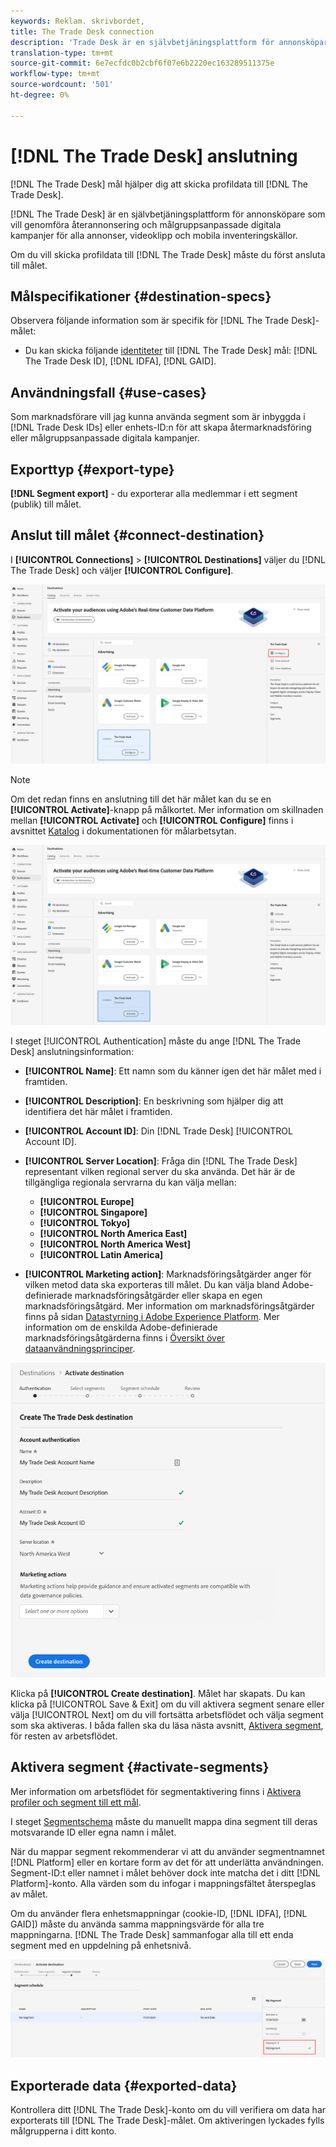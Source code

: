 ```yaml
---
keywords: Reklam. skrivbordet,
title: The Trade Desk connection
description: 'Trade Desk är en självbetjäningsplattform för annonsköpare som kan genomföra återannonsering och målgruppsanpassade digitala kampanjer för olika annonser, videoklipp och mobila inventeringskällor. '
translation-type: tm+mt
source-git-commit: 6e7ecfdc0b2cbf6f07e6b2220ec163289511375e
workflow-type: tm+mt
source-wordcount: '501'
ht-degree: 0%

---
```



# [!DNL The Trade Desk] anslutning

[!DNL The Trade Desk] mål hjälper dig att skicka profildata till  [!DNL The Trade Desk].

[!DNL The Trade Desk] är en självbetjäningsplattform för annonsköpare som vill genomföra återannonsering och målgruppsanpassade digitala kampanjer för alla annonser, videoklipp och mobila inventeringskällor.

Om du vill skicka profildata till [!DNL The Trade Desk] måste du först ansluta till målet.

## Målspecifikationer {#destination-specs}

Observera följande information som är specifik för [!DNL The Trade Desk]-målet:

* Du kan skicka följande [identiteter](../../../identity-service/namespaces.md) till [!DNL The Trade Desk] mål: [!DNL The Trade Desk ID], [!DNL IDFA], [!DNL GAID].

## Användningsfall {#use-cases}

Som marknadsförare vill jag kunna använda segment som är inbyggda i [!DNL Trade Desk IDs] eller enhets-ID:n för att skapa återmarknadsföring eller målgruppsanpassade digitala kampanjer.

## Exporttyp {#export-type}

**[!DNL Segment export]** - du exporterar alla medlemmar i ett segment (publik) till målet.

## Anslut till målet {#connect-destination}

I **[!UICONTROL Connections]** > **[!UICONTROL Destinations]** väljer du [!DNL The Trade Desk] och väljer **[!UICONTROL Configure]**.

![Konfigurera Trade Desk-målet](../../assets/catalog/advertising/tradedesk/configure.png)

>[!NOTE]
>
>Om det redan finns en anslutning till det här målet kan du se en **[!UICONTROL Activate]**-knapp på målkortet. Mer information om skillnaden mellan **[!UICONTROL Activate]** och **[!UICONTROL Configure]** finns i avsnittet [Katalog](../../ui/destinations-workspace.md#catalog) i dokumentationen för målarbetsytan.
>
>![Aktivera målet för handelsavdelningen](../../assets/catalog/advertising/tradedesk/activate.png)

I steget [!UICONTROL Authentication] måste du ange [!DNL The Trade Desk] anslutningsinformation:

* **[!UICONTROL Name]**: Ett namn som du känner igen det här målet med i framtiden.
* **[!UICONTROL Description]**: En beskrivning som hjälper dig att identifiera det här målet i framtiden.
* **[!UICONTROL Account ID]**: Din [!DNL Trade Desk] [!UICONTROL Account ID].
* **[!UICONTROL Server Location]**: Fråga din  [!DNL The Trade Desk] representant vilken regional server du ska använda. Det här är de tillgängliga regionala servrarna du kan välja mellan:

   * **[!UICONTROL Europe]**
   * **[!UICONTROL Singapore]**
   * **[!UICONTROL Tokyo]**
   * **[!UICONTROL North America East]**
   * **[!UICONTROL North America West]**
   * **[!UICONTROL Latin America]**

* **[!UICONTROL Marketing action]**: Marknadsföringsåtgärder anger för vilken metod data ska exporteras till målet. Du kan välja bland Adobe-definierade marknadsföringsåtgärder eller skapa en egen marknadsföringsåtgärd. Mer information om marknadsföringsåtgärder finns på sidan [Datastyrning i Adobe Experience Platform](../../../data-governance/policies/overview.md). Mer information om de enskilda Adobe-definierade marknadsföringsåtgärderna finns i [Översikt över dataanvändningsprinciper](../../../data-governance/policies/overview.md).

![The Trade Desk Authentication Step](../../assets/catalog/advertising/tradedesk/authenticate.png)

Klicka på **[!UICONTROL Create destination]**. Målet har skapats. Du kan klicka på [!UICONTROL Save & Exit] om du vill aktivera segment senare eller välja [!UICONTROL Next] om du vill fortsätta arbetsflödet och välja segment som ska aktiveras. I båda fallen ska du läsa nästa avsnitt, [Aktivera segment](#activate-segments), för resten av arbetsflödet.

## Aktivera segment {#activate-segments}

Mer information om arbetsflödet för segmentaktivering finns i [Aktivera profiler och segment till ett mål](../../ui/activate-destinations.md#select-attributes).

I steget [Segmentschema](../../ui/activate-destinations.md#segment-schedule) måste du manuellt mappa dina segment till deras motsvarande ID eller egna namn i målet.

När du mappar segment rekommenderar vi att du använder segmentnamnet [!DNL Platform] eller en kortare form av det för att underlätta användningen. Segment-ID:t eller namnet i målet behöver dock inte matcha det i ditt [!DNL Platform]-konto. Alla värden som du infogar i mappningsfältet återspeglas av målet.

Om du använder flera enhetsmappningar (cookie-ID, [!DNL IDFA], [!DNL GAID]) måste du använda samma mappningsvärde för alla tre mappningarna. [!DNL The Trade Desk] sammanfogar alla till ett enda segment med en uppdelning på enhetsnivå.

![Segmentmappnings-ID](../../assets/common/segment-mapping-id.png)

## Exporterade data {#exported-data}

Kontrollera ditt [!DNL The Trade Desk]-konto om du vill verifiera om data har exporterats till [!DNL The Trade Desk]-målet. Om aktiveringen lyckades fylls målgrupperna i ditt konto.
